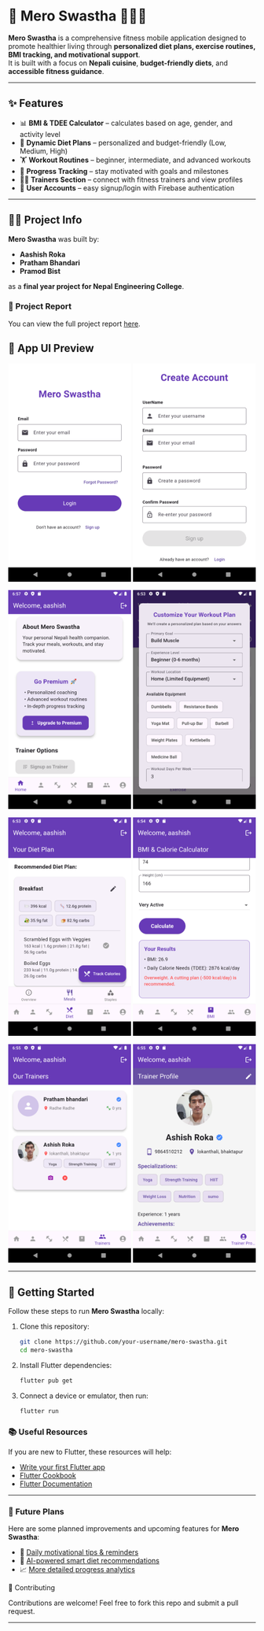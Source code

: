 # 🌱 Mero Swastha 🧘‍♂️🍎

**Mero Swastha** is a comprehensive fitness mobile application designed to promote healthier living through **personalized diet plans, exercise routines, BMI tracking, and motivational support**.  
It is built with a focus on **Nepali cuisine**, **budget-friendly diets**, and **accessible fitness guidance**.

---

## ✨ Features
- 📊 **BMI & TDEE Calculator** – calculates based on age, gender, and activity level  
- 🍲 **Dynamic Diet Plans** – personalized and budget-friendly (Low, Medium, High)  
- 🏋️ **Workout Routines** – beginner, intermediate, and advanced workouts  
- 🎯 **Progress Tracking** – stay motivated with goals and milestones  
- 👨‍🏫 **Trainers Section** – connect with fitness trainers and view profiles  
- 🔐 **User Accounts** – easy signup/login with Firebase authentication  

---

## 👨‍💻 Project Info

**Mero Swastha** was built by:

- **Aashish Roka**  
- **Pratham Bhandari**  
- **Pramod Bist**  

as a **final year project for Nepal Engineering College**.

### 📄 Project Report
You can view the full project report [here](./docs/mero_swasthy_report.docx).


## 📱 App UI Preview

<p align="center">
  <img src="./screenshots/login_page" width="250"/>
  <img src="./screenshots/signup_page" width="250"/>
</p>

<p align="center">
  <img src="./screenshots/home_page" width="250"/>
  <img src="./screenshots/workout_page" width="250"/>
</p>

<p align="center">
  <img src="./screenshots/diet_page" width="250"/>
  <img src="./screenshots/bmi_page" width="250"/>
</p>

<p align="center">
  <img src="./screenshots/trainers_page" width="250"/>
  <img src="./screenshots/trainer_profile_page" width="250"/>
</p>

---

## 🚀 Getting Started

Follow these steps to run **Mero Swastha** locally:

1. Clone this repository:
   ```bash
   git clone https://github.com/your-username/mero-swastha.git
   cd mero-swastha

2. Install Flutter dependencies:
   ```bash
   flutter pub get

3. Connect a device or emulator, then run:
    ```bash
   flutter run


### 📚 Useful Resources
If you are new to Flutter, these resources will help:

- [Write your first Flutter app](https://docs.flutter.dev/get-started/codelab)
- [Flutter Cookbook](https://docs.flutter.dev/cookbook)
- [Flutter Documentation](https://docs.flutter.dev/)

---

### 📌 Future Plans
Here are some planned improvements and upcoming features for **Mero Swastha**:

- 📅 [Daily motivational tips & reminders](#)  <!-- Replace # with actual link if you have one -->
- 🥗 [AI-powered smart diet recommendations](#)
- 📈 [More detailed progress analytics](#)


🤝 Contributing

Contributions are welcome!
Feel free to fork this repo and submit a pull request.


---

